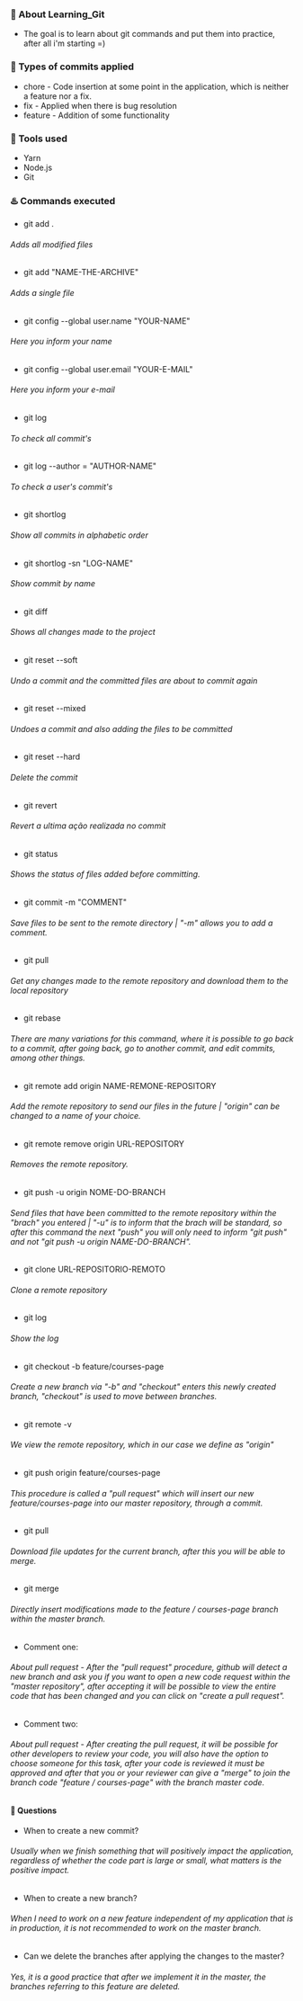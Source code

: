 ### :dart: About Learning_Git
* The goal is to learn about git commands and put them into practice, after all i'm starting =)


### :bookmark_tabs: Types of commits applied
* chore   - Code insertion at some point in the application, which is neither a feature nor a fix.
* fix     - Applied when there is bug resolution
* feature - Addition of some functionality

### :hammer: Tools used
* Yarn
* Node.js
* Git

### :hotsprings: Commands executed
* git add .						
###### Adds all modified files

* git add "NAME-THE-ARCHIVE"		
###### Adds a single file

* git config --global user.name "YOUR-NAME"
###### Here you inform your name

* git config --global user.email "YOUR-E-MAIL"
###### Here you inform your e-mail

* git log
###### To check all commit's

* git log --author = "AUTHOR-NAME"
###### To check a user's commit's

* git shortlog
###### Show all commits in alphabetic order

* git shortlog -sn "LOG-NAME"
###### Show commit by name

* git diff
###### Shows all changes made to the project

* git reset --soft
###### Undo a commit and the committed files are about to commit again

* git reset --mixed
###### Undoes a commit and also adding the files to be committed

* git reset --hard
###### Delete the commit

* git revert
###### Revert a ultima ação realizada no commit

* git status						
###### Shows the status of files added before committing.

* git commit -m "COMMENT"				
###### Save files to be sent to the remote directory | "-m" allows you to add a comment.

* git pull
###### Get any changes made to the remote repository and download them to the local repository

* git rebase
###### There are many variations for this command, where it is possible to go back to a commit, after going back, go to another commit, and edit commits, among other things.

* git remote add origin NAME-REMONE-REPOSITORY		
###### Add the remote repository to send our files in the future | "origin" can be changed to a name of your choice.

* git remote remove origin URL-REPOSITORY		
###### Removes the remote repository.

* git push -u origin NOME-DO-BRANCH			
###### Send files that have been committed to the remote repository within the "brach" you entered | "-u" is to inform that the brach will be standard, so after this command the next "push" you will only need to inform "git push" and not "git push -u origin NAME-DO-BRANCH".

* git clone URL-REPOSITORIO-REMOTO			
###### Clone a remote repository

* git log						
###### Show the log

* git checkout -b feature/courses-page
###### Create a new branch via "-b" and "checkout" enters this newly created branch, "checkout" is used to move between branches.

* git remote -v						
###### We view the remote repository, which in our case we define as "origin"

* git push origin feature/courses-page			
###### This procedure is called a "pull request" which will insert our new feature/courses-page into our master repository, through a commit.

* git pull
###### Download file updates for the current branch, after this you will be able to merge.

* git merge						
###### Directly insert modifications made to the feature / courses-page branch within the master branch.

* Comment one:
###### About pull request - After the "pull request" procedure, github will detect a new branch and ask you if you want to open a new code request within the "master repository", after accepting it will be possible to view the entire code that has been changed and you can click on "create a pull request".

* Comment two:
###### About pull request - After creating the pull request, it will be possible for other developers to review your code, you will also have the option to choose someone for this task, after your code is reviewed it must be approved and after that you or your reviewer can give a "merge" to join the branch code "feature / courses-page" with the branch master code.


#### :pushpin: Questions

* When to create a new commit?
###### Usually when we finish something that will positively impact the application, regardless of whether the code part is large or small, what matters is the positive impact.

* When to create a new branch?
###### When I need to work on a new feature independent of my application that is in production, it is not recommended to work on the master branch.

* Can we delete the branches after applying the changes to the master?
###### Yes, it is a good practice that after we implement it in the master, the branches referring to this feature are deleted.
